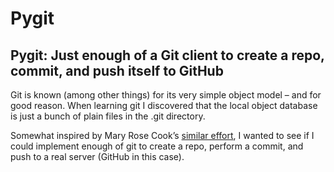# Pygit

## Pygit: Just enough of a Git client to create a repo, commit, and push itself to GitHub

Git is known (among other things) for its very simple object model – and for good reason. When learning git I discovered that the local object database is just a bunch of plain files in the .git directory.

Somewhat inspired by Mary Rose Cook’s [similar effort](http://gitlet.maryrosecook.com), I wanted to see if I could implement enough of git to create a repo, perform a commit, and push to a real server (GitHub in this case).